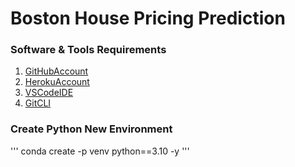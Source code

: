 # Boston House Pricing Prediction

### Software & Tools Requirements

1. [GitHubAccount](https://github.com)
2. [HerokuAccount](https://heroku.com)
3. [VSCodeIDE](https://code.visualstudio.com)
4. [GitCLI](https://git-scm.com/book/en/v2/Getting-Started-The-Command-Line)

### Create Python New Environment
'''
conda create -p venv python==3.10 -y
'''